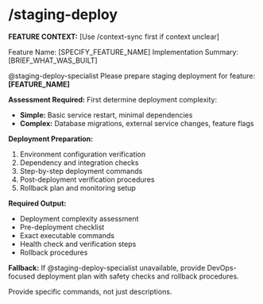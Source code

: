 # /staging-deploy

**FEATURE CONTEXT:** [Use /context-sync first if context unclear]

Feature Name: [SPECIFY_FEATURE_NAME]
Implementation Summary: [BRIEF_WHAT_WAS_BUILT]

@staging-deploy-specialist Please prepare staging deployment for feature: **[FEATURE_NAME]**

**Assessment Required:**
First determine deployment complexity:
- **Simple:** Basic service restart, minimal dependencies
- **Complex:** Database migrations, external service changes, feature flags

**Deployment Preparation:**
1. Environment configuration verification
2. Dependency and integration checks
3. Step-by-step deployment commands
4. Post-deployment verification procedures
5. Rollback plan and monitoring setup

**Required Output:**
- Deployment complexity assessment
- Pre-deployment checklist
- Exact executable commands
- Health check and verification steps  
- Rollback procedures

**Fallback:** If @staging-deploy-specialist unavailable, provide DevOps-focused deployment plan with safety checks and rollback procedures.

Provide specific commands, not just descriptions.
